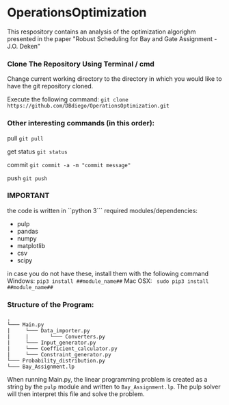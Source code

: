 # OperationsOptimization

This respository contains an analysis of the optimization algorighm presented in the paper "Robust Scheduling for Bay and Gate Assignment - J.O. Deken"



### Clone The Repository Using Terminal / cmd
Change current working directory to the directory in which you would like to have the git repository cloned.

Execute the following command:
```git clone https://github.com/DBdiego/OperationsOptimization.git```



### Other interesting commands (in this order):

pull    ```git pull```

get status  ```git status```

commit  ```git commit -a -m "commit message"```

push  ```git push```

### IMPORTANT
the code is written in ``python 3```
required modules/dependencies:
- pulp
- pandas
- numpy
- matplotlib
- csv
- scipy

in case you do not have these, install them with the following command
Windows:
``` pip3 install ##module_name## ```
Mac OSX:
``` sudo pip3 install ##module_name##```


### Structure of the Program:
```
.
└─── Main.py
|     └─── Data_importer.py 
|     |       └─── Converters.py
|     └─── Input_generator.py
|     └─── Coefficient_calculator.py
|     └─── Constraint_generator.py
└─── Probability_distribution.py
└─── Bay_Assignment.lp
```

When running Main.py, the linear programming problem is created as a string by the ```pulp``` module and written to ```Bay_Assignment.lp```. The pulp solver will then interpret this file and solve the problem.




